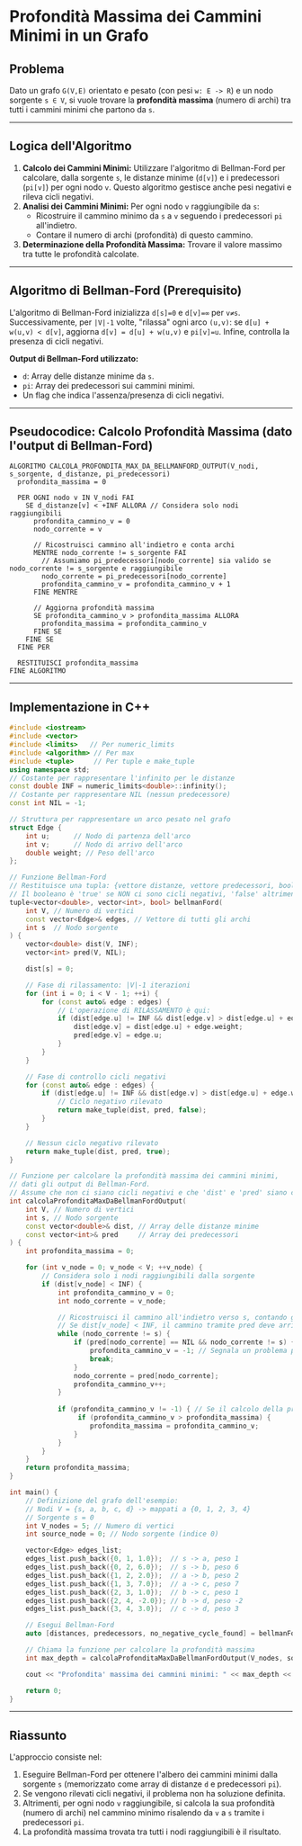 # Profondità Massima dei Cammini Minimi in un Grafo

## Problema
Dato un grafo `G(V,E)` orientato e pesato (con pesi `w: E -> R`) e un nodo sorgente `s ∈ V`, si vuole trovare la **profondità massima** (numero di archi) tra tutti i cammini minimi che partono da `s`.

---

## Logica dell'Algoritmo

1.  **Calcolo dei Cammini Minimi:** Utilizzare l'algoritmo di Bellman-Ford per calcolare, dalla sorgente `s`, le distanze minime (`d[v]`) e i predecessori (`pi[v]`) per ogni nodo `v`. Questo algoritmo gestisce anche pesi negativi e rileva cicli negativi.
2.  **Analisi dei Cammini Minimi:** Per ogni nodo `v` raggiungibile da `s`:
    *   Ricostruire il cammino minimo da `s` a `v` seguendo i predecessori `pi` all'indietro.
    *   Contare il numero di archi (profondità) di questo cammino.
3.  **Determinazione della Profondità Massima:** Trovare il valore massimo tra tutte le profondità calcolate.

---

## Algoritmo di Bellman-Ford (Prerequisito)

L'algoritmo di Bellman-Ford inizializza `d[s]=0` e `d[v]=∞` per `v≠s`. Successivamente, per `|V|-1` volte, "rilassa" ogni arco `(u,v)`: se `d[u] + w(u,v) < d[v]`, aggiorna `d[v] = d[u] + w(u,v)` e `pi[v]=u`. Infine, controlla la presenza di cicli negativi.

**Output di Bellman-Ford utilizzato:**
*   `d`: Array delle distanze minime da `s`.
*   `pi`: Array dei predecessori sui cammini minimi.
*   Un flag che indica l'assenza/presenza di cicli negativi.

---

## Pseudocodice: Calcolo Profondità Massima (dato l'output di Bellman-Ford)

```pseudocode
ALGORITMO CALCOLA_PROFONDITA_MAX_DA_BELLMANFORD_OUTPUT(V_nodi, s_sorgente, d_distanze, pi_predecessori)
  profondita_massima = 0

  PER OGNI nodo v IN V_nodi FAI
    SE d_distanze[v] < +INF ALLORA // Considera solo nodi raggiungibili
      profondita_cammino_v = 0
      nodo_corrente = v

      // Ricostruisci cammino all'indietro e conta archi
      MENTRE nodo_corrente != s_sorgente FAI
        // Assumiamo pi_predecessori[nodo_corrente] sia valido se nodo_corrente != s_sorgente e raggiungibile
        nodo_corrente = pi_predecessori[nodo_corrente] 
        profondita_cammino_v = profondita_cammino_v + 1
      FINE MENTRE

      // Aggiorna profondità massima
      SE profondita_cammino_v > profondita_massima ALLORA
        profondita_massima = profondita_cammino_v
      FINE SE
    FINE SE
  FINE PER

  RESTITUISCI profondita_massima
FINE ALGORITMO
```

---

## Implementazione in C++

```cpp
#include <iostream>
#include <vector>
#include <limits>   // Per numeric_limits
#include <algorithm> // Per max
#include <tuple>     // Per tuple e make_tuple
using namespace std;
// Costante per rappresentare l'infinito per le distanze
const double INF = numeric_limits<double>::infinity();
// Costante per rappresentare NIL (nessun predecessore)
const int NIL = -1;

// Struttura per rappresentare un arco pesato nel grafo
struct Edge {
    int u;      // Nodo di partenza dell'arco
    int v;      // Nodo di arrivo dell'arco
    double weight; // Peso dell'arco
};

// Funzione Bellman-Ford
// Restituisce una tupla: {vettore distanze, vettore predecessori, booleano per cicli negativi}
// Il booleano è 'true' se NON ci sono cicli negativi, 'false' altrimenti.
tuple<vector<double>, vector<int>, bool> bellmanFord(
    int V, // Numero di vertici
    const vector<Edge>& edges, // Vettore di tutti gli archi
    int s  // Nodo sorgente
) {
    vector<double> dist(V, INF);
    vector<int> pred(V, NIL);

    dist[s] = 0;

    // Fase di rilassamento: |V|-1 iterazioni
    for (int i = 0; i < V - 1; ++i) {
        for (const auto& edge : edges) {
            // L'operazione di RILASSAMENTO è qui:
            if (dist[edge.u] != INF && dist[edge.v] > dist[edge.u] + edge.weight) {
                dist[edge.v] = dist[edge.u] + edge.weight;
                pred[edge.v] = edge.u;
            }
        }
    }

    // Fase di controllo cicli negativi
    for (const auto& edge : edges) {
        if (dist[edge.u] != INF && dist[edge.v] > dist[edge.u] + edge.weight) {
            // Ciclo negativo rilevato
            return make_tuple(dist, pred, false);
        }
    }

    // Nessun ciclo negativo rilevato
    return make_tuple(dist, pred, true);
}

// Funzione per calcolare la profondità massima dei cammini minimi,
// dati gli output di Bellman-Ford.
// Assume che non ci siano cicli negativi e che 'dist' e 'pred' siano corretti.
int calcolaProfonditaMaxDaBellmanFordOutput(
    int V, // Numero di vertici
    int s, // Nodo sorgente
    const vector<double>& dist, // Array delle distanze minime
    const vector<int>& pred     // Array dei predecessori
) {
    int profondita_massima = 0;

    for (int v_node = 0; v_node < V; ++v_node) {
        // Considera solo i nodi raggiungibili dalla sorgente
        if (dist[v_node] < INF) {
            int profondita_cammino_v = 0;
            int nodo_corrente = v_node;

            // Ricostruisci il cammino all'indietro verso s, contando gli archi.
            // Se dist[v_node] < INF, il cammino tramite pred deve arrivare a s.
            while (nodo_corrente != s) {
                if (pred[nodo_corrente] == NIL && nodo_corrente != s) {
                    profondita_cammino_v = -1; // Segnala un problema per questo cammino
                    break; 
                }
                nodo_corrente = pred[nodo_corrente];
                profondita_cammino_v++;
            }
            
            if (profondita_cammino_v != -1) { // Se il calcolo della profondità è andato a buon fine
                 if (profondita_cammino_v > profondita_massima) {
                    profondita_massima = profondita_cammino_v;
                }
            }
        }
    }
    return profondita_massima;
}

int main() {
    // Definizione del grafo dell'esempio:
    // Nodi V = {s, a, b, c, d} -> mappati a {0, 1, 2, 3, 4}
    // Sorgente s = 0
    int V_nodes = 5; // Numero di vertici
    int source_node = 0; // Nodo sorgente (indice 0)

    vector<Edge> edges_list;
    edges_list.push_back({0, 1, 1.0});  // s -> a, peso 1
    edges_list.push_back({0, 2, 6.0});  // s -> b, peso 6
    edges_list.push_back({1, 2, 2.0});  // a -> b, peso 2
    edges_list.push_back({1, 3, 7.0});  // a -> c, peso 7
    edges_list.push_back({2, 3, 1.0});  // b -> c, peso 1
    edges_list.push_back({2, 4, -2.0}); // b -> d, peso -2
    edges_list.push_back({3, 4, 3.0});  // c -> d, peso 3

    // Esegui Bellman-Ford
    auto [distances, predecessors, no_negative_cycle_found] = bellmanFord(V_nodes, edges_list, source_node);

    // Chiama la funzione per calcolare la profondità massima
    int max_depth = calcolaProfonditaMaxDaBellmanFordOutput(V_nodes, source_node, distances, predecessors);

    cout << "Profondita' massima dei cammini minimi: " << max_depth << endl;

    return 0;
}
```

---

## Riassunto

L'approccio consiste nel:
1.  Eseguire Bellman-Ford per ottenere l'albero dei cammini minimi dalla sorgente `s` (memorizzato come array di distanze `d` e predecessori `pi`).
2.  Se vengono rilevati cicli negativi, il problema non ha soluzione definita.
3.  Altrimenti, per ogni nodo `v` raggiungibile, si calcola la sua profondità (numero di archi) nel cammino minimo risalendo da `v` a `s` tramite i predecessori `pi`.
4.  La profondità massima trovata tra tutti i nodi raggiungibili è il risultato.
